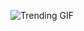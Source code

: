 
<!-- GIF_SECTION -->
![Trending GIF](https://media4.giphy.com/media/v1.Y2lkPThiYjIxNzcyOG55aGFlNXNocXZmZGlkZmRtOWowZGYyOWZ6cmVzazV6Y3lqNzVkbyZlcD12MV9naWZzX3NlYXJjaCZjdD1n/SS3OndLI7c3ZYnr0vM/giphy.gif)
<!-- END_GIF_SECTION -->
